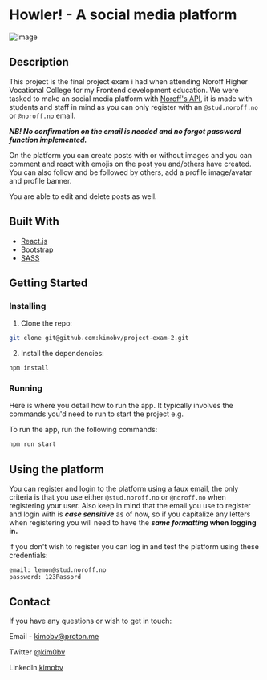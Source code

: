 # Howler! - A social media platform

![image](https://drive.google.com/uc?id=1u3fpRLWlPSfYNoubuEK7UIO3TNoVkZyt)

## Description

This project is the final project exam i had when attending Noroff Higher Vocational College for my Frontend development education.
We were tasked to make an social media platform with [Noroff's API](https://noroff-api-docs.netlify.app), it is made with students and staff in mind as you can only register with an ``@stud.noroff.no`` or ``@noroff.no`` email.

**___NB! No confirmation on the email is needed and no forgot password function implemented.___**

On the platform you can create posts with or without images and you can comment and react with emojis on the post you and/others have created.
You can also follow and be followed by others, add a profile image/avatar and profile banner.

You are able to edit and delete posts as well.

## Built With

- [React.js](https://reactjs.org/)
- [Bootstrap](https://getbootstrap.com)
- [SASS](https://sass-lang.com)


## Getting Started

### Installing

1. Clone the repo:

```bash
git clone git@github.com:kimobv/project-exam-2.git
```

2. Install the dependencies:

```
npm install
```

### Running

Here is where you detail how to run the app. It typically involves the commands you'd need to run to start the project e.g.

To run the app, run the following commands:

```bash
npm run start
```

## Using the platform

You can register and login to the platform using a faux email, the only criteria is that you use either ``@stud.noroff.no`` or ``@noroff.no`` when registering your user.
Also keep in mind that the email you use to register and login with is **___case sensitive___** as of now, so if you capitalize any letters when registering you will need to have the **___same formatting___ when logging in.**

if you don't wish to register you can log in and test the platform using these credentials:
```
email: lemon@stud.noroff.no
password: 123Passord
```

## Contact

If you have any questions or wish to get in touch:

Email - kimobv@proton.me

Twitter [@kim0bv](https://www.twitter.com/kim0bv)

LinkedIn [kimobv](https://www.linkedin.com/in/kimobv)
